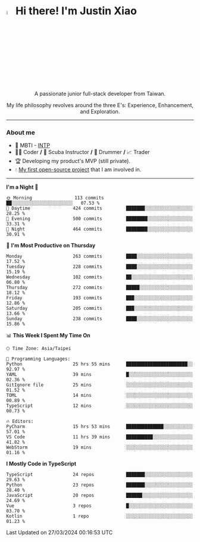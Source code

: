 # <img src="https://media.giphy.com/media/hvRJCLFzcasrR4ia7z/giphy.gif" width="5%">Hi there! I'm Justin Xiao
<p align="center">A passionate junior full-stack developer from Taiwan.  </p>
<p align="center">My life philosophy revolves around the three E's: Experience, Enhancement, and Exploration.</p>

---
### About me
- 👀 MBTI - [INTP](https://www.16personalities.com/intp-personality)
- 👨‍💻 Coder **/** 🤿 Scuba Instructor **/** 🥁 Drummer **/** 📈 Trader
- 🏆 Developing my product's MVP (still private).
- 💧 [My first open-source project](https://github.com/Game-as-a-Service/Game-Lobby-Web) that I am involved in.

---
<!--START_SECTION:waka-->
**I'm a Night 🦉** 

```text
🌞 Morning                113 commits         ██░░░░░░░░░░░░░░░░░░░░░░░   07.53 % 
🌆 Daytime                424 commits         ███████░░░░░░░░░░░░░░░░░░   28.25 % 
🌃 Evening                500 commits         ████████░░░░░░░░░░░░░░░░░   33.31 % 
🌙 Night                  464 commits         ████████░░░░░░░░░░░░░░░░░   30.91 % 
```
📅 **I'm Most Productive on Thursday** 

```text
Monday                   263 commits         ████░░░░░░░░░░░░░░░░░░░░░   17.52 % 
Tuesday                  228 commits         ████░░░░░░░░░░░░░░░░░░░░░   15.19 % 
Wednesday                102 commits         ██░░░░░░░░░░░░░░░░░░░░░░░   06.80 % 
Thursday                 272 commits         █████░░░░░░░░░░░░░░░░░░░░   18.12 % 
Friday                   193 commits         ███░░░░░░░░░░░░░░░░░░░░░░   12.86 % 
Saturday                 205 commits         ███░░░░░░░░░░░░░░░░░░░░░░   13.66 % 
Sunday                   238 commits         ████░░░░░░░░░░░░░░░░░░░░░   15.86 % 
```


📊 **This Week I Spent My Time On** 

```text
🕑︎ Time Zone: Asia/Taipei

💬 Programming Languages: 
Python                   25 hrs 55 mins      ███████████████████████░░   92.97 % 
YAML                     39 mins             █░░░░░░░░░░░░░░░░░░░░░░░░   02.36 % 
GitIgnore file           25 mins             ░░░░░░░░░░░░░░░░░░░░░░░░░   01.52 % 
TOML                     14 mins             ░░░░░░░░░░░░░░░░░░░░░░░░░   00.89 % 
TypeScript               12 mins             ░░░░░░░░░░░░░░░░░░░░░░░░░   00.73 % 

🔥 Editors: 
PyCharm                  15 hrs 53 mins      ██████████████░░░░░░░░░░░   57.01 % 
VS Code                  11 hrs 39 mins      ██████████░░░░░░░░░░░░░░░   41.82 % 
WebStorm                 19 mins             ░░░░░░░░░░░░░░░░░░░░░░░░░   01.16 % 
```

**I Mostly Code in TypeScript** 

```text
TypeScript               24 repos            ███████░░░░░░░░░░░░░░░░░░   29.63 % 
Python                   23 repos            ███████░░░░░░░░░░░░░░░░░░   28.40 % 
JavaScript               20 repos            ██████░░░░░░░░░░░░░░░░░░░   24.69 % 
Vue                      3 repos             █░░░░░░░░░░░░░░░░░░░░░░░░   03.70 % 
Kotlin                   1 repo              ░░░░░░░░░░░░░░░░░░░░░░░░░   01.23 % 
```




 Last Updated on 27/03/2024 00:16:53 UTC
<!--END_SECTION:waka-->
